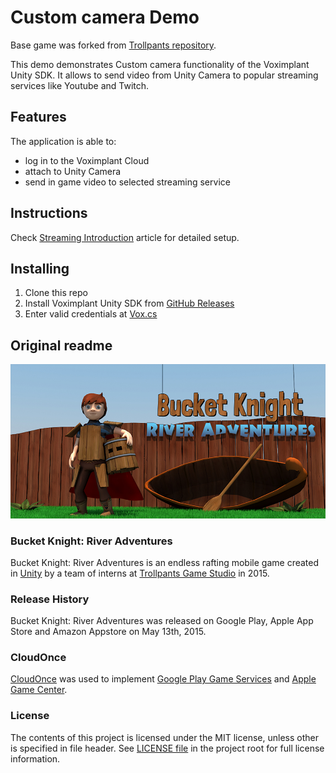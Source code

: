 # Custom camera Demo

Base game was forked from [Trollpants repository](https://github.com/jizc/Trollpants/tree/8c5d817b685cb68be5788f9dc008ac74974221ae/BucketKnight).

This demo demonstrates Custom camera functionality of the Voximplant Unity SDK.
It allows to send video from Unity Camera to popular streaming services like Youtube and Twitch.

## Features

The application is able to:

- log in to the Voximplant Cloud
- attach to Unity Camera
- send in game video to selected streaming service

## Instructions

Check [Streaming Introduction](https://voximplant.com/docs/tutorials/streaming-introduction) article for detailed setup.

## Installing

1. Clone this repo
2. Install Voximplant Unity SDK from [GitHub Releases](https://github.com/voximplant/unity_sdk/releases)
3. Enter valid credentials at [Vox.cs](Assets/Scripts/Vox.cs#L107)

## Original readme

![feature](FeatureGraphic.png)

### Bucket Knight: River Adventures

Bucket Knight: River Adventures is an endless rafting mobile game created in [Unity](http://unity3d.com/) by a team of interns at [Trollpants Game Studio](https://github.com/jizc/Trollpants) in 2015.

### Release History

Bucket Knight: River Adventures was released on Google Play, Apple App Store and Amazon Appstore on May 13th, 2015.

### CloudOnce

[CloudOnce](https://github.com/jizc/CloudOnce) was used to implement [Google Play Game Services](https://developers.google.com/games/services/) and [Apple Game Center](https://developer.apple.com/game-center/).

### License

The contents of this project is licensed under the MIT license, unless other is specified in file header. See [LICENSE file](./LICENSE) in the project root for full license information.
